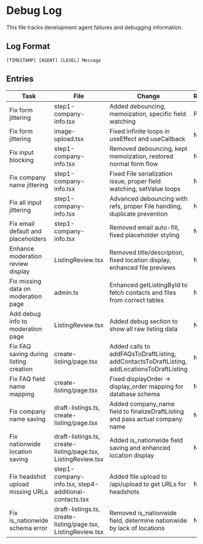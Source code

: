# Debug Log

This file tracks development agent failures and debugging information.

## Log Format

```
[TIMESTAMP] [AGENT] [LEVEL] Message
```

## Entries

| Task | File | Change | Reverted? |
|------|------|--------|-----------|
| Fix form jittering | step1-company-info.tsx | Added debouncing, memoization, specific field watching | Partial |
| Fix form jittering | image-upload.tsx | Fixed infinite loops in useEffect and useCallback | No |
| Fix input blocking | step1-company-info.tsx | Removed debouncing, kept memoization, restored normal form flow | No |
| Fix company name jittering | step1-company-info.tsx | Fixed File serialization issue, proper field watching, setValue loops | No |
| Fix all input jittering | step1-company-info.tsx | Advanced debouncing with refs, proper File handling, duplicate prevention | No |
| Fix email default and placeholders | step1-company-info.tsx | Removed email auto-fill, fixed placeholder styling | No |
| Enhance moderation review display | ListingReview.tsx | Removed title/description, fixed location display, enhanced file previews | No |
| Fix missing data on moderation page | admin.ts | Enhanced getListingById to fetch contacts and files from correct tables | No |
| Add debug info to moderation page | ListingReview.tsx | Added debug section to show all raw listing data | No |
| Fix FAQ saving during listing creation | create-listing/page.tsx | Added calls to addFAQsToDraftListing, addContactsToDraftListing, addLocationsToDraftListing | No |
| Fix FAQ field name mapping | create-listing/page.tsx | Fixed displayOrder -> display_order mapping for database schema | No |
| Fix company name saving | draft-listings.ts, create-listing/page.tsx | Added company_name field to finalizeDraftListing and pass actual company name | No |
| Fix nationwide location saving | draft-listings.ts, create-listing/page.tsx, ListingReview.tsx | Added is_nationwide field saving and enhanced location display | No |
| Fix headshot upload missing URLs | step1-company-info.tsx, step4-additional-contacts.tsx | Added file upload to /api/upload to get URLs for headshots | No |
| Fix is_nationwide schema error | draft-listings.ts, create-listing/page.tsx, ListingReview.tsx | Removed is_nationwide field, determine nationwide by lack of locations | No |